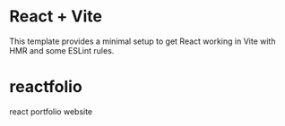  
# React + Vite

This template provides a minimal setup to get React working in Vite with HMR and some ESLint rules.


# reactfolio
react portfolio website
